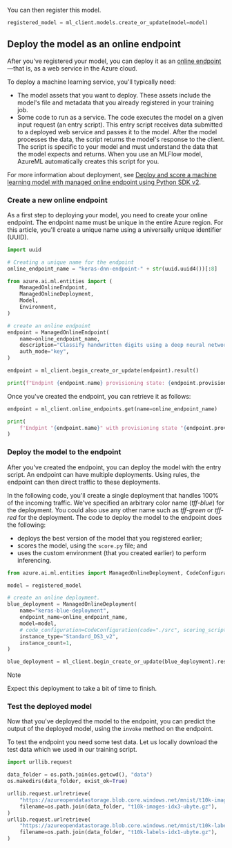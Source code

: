 
You can then register this model.

```python
registered_model = ml_client.models.create_or_update(model=model)
```


## Deploy the model as an online endpoint

After you've registered your model, you can deploy it as an [online endpoint](concept-endpoints.md)—that is, as a web service in the Azure cloud.

To deploy a machine learning service, you'll typically need:
- The model assets that you want to deploy. These assets include the model's file and metadata that you already registered in your training job.
- Some code to run as a service. The code executes the model on a given input request (an entry script). This entry script receives data submitted to a deployed web service and passes it to the model. After the model processes the data, the script returns the model's response to the client. The script is specific to your model and must understand the data that the model expects and returns. When you use an MLFlow model, AzureML automatically creates this script for you.

For more information about deployment, see [Deploy and score a machine learning model with managed online endpoint using Python SDK v2](how-to-deploy-managed-online-endpoint-sdk-v2.md).

### Create a new online endpoint

As a first step to deploying your model, you need to create your online endpoint. The endpoint name must be unique in the entire Azure region. For this article, you'll create a unique name using a universally unique identifier (UUID).

```python
import uuid

# Creating a unique name for the endpoint
online_endpoint_name = "keras-dnn-endpoint-" + str(uuid.uuid4())[:8]
```

```python
from azure.ai.ml.entities import (
    ManagedOnlineEndpoint,
    ManagedOnlineDeployment,
    Model,
    Environment,
)

# create an online endpoint
endpoint = ManagedOnlineEndpoint(
    name=online_endpoint_name,
    description="Classify handwritten digits using a deep neural network (DNN) using Keras",
    auth_mode="key",
)

endpoint = ml_client.begin_create_or_update(endpoint).result()

print(f"Endpint {endpoint.name} provisioning state: {endpoint.provisioning_state}")
```

Once you've created the endpoint, you can retrieve it as follows:

```python
endpoint = ml_client.online_endpoints.get(name=online_endpoint_name)

print(
    f'Endpint "{endpoint.name}" with provisioning state "{endpoint.provisioning_state}" is retrieved'
)
```

### Deploy the model to the endpoint

After you've created the endpoint, you can deploy the model with the entry script. An endpoint can have multiple deployments. Using rules, the endpoint can then direct traffic to these deployments.

In the following code, you'll create a single deployment that handles 100% of the incoming traffic. We've specified an arbitrary color name (*tff-blue*) for the deployment. You could also use any other name such as *tff-green* or *tff-red* for the deployment.
The code to deploy the model to the endpoint does the following:

- deploys the best version of the model that you registered earlier;
- scores the model, using the `score.py` file; and
- uses the custom environment (that you created earlier) to perform inferencing.

```python
from azure.ai.ml.entities import ManagedOnlineDeployment, CodeConfiguration

model = registered_model

# create an online deployment.
blue_deployment = ManagedOnlineDeployment(
    name="keras-blue-deployment",
    endpoint_name=online_endpoint_name,
    model=model,
    # code_configuration=CodeConfiguration(code="./src", scoring_script="score.py"),
    instance_type="Standard_DS3_v2",
    instance_count=1,
)

blue_deployment = ml_client.begin_create_or_update(blue_deployment).result()
```

> [!NOTE]
> Expect this deployment to take a bit of time to finish.

### Test the deployed model

Now that you've deployed the model to the endpoint, you can predict the output of the deployed model, using the `invoke` method on the endpoint. 

To test the endpoint you need some test data. Let us locally download the test data which we used in our training script.

```python
import urllib.request

data_folder = os.path.join(os.getcwd(), "data")
os.makedirs(data_folder, exist_ok=True)

urllib.request.urlretrieve(
    "https://azureopendatastorage.blob.core.windows.net/mnist/t10k-images-idx3-ubyte.gz",
    filename=os.path.join(data_folder, "t10k-images-idx3-ubyte.gz"),
)
urllib.request.urlretrieve(
    "https://azureopendatastorage.blob.core.windows.net/mnist/t10k-labels-idx1-ubyte.gz",
    filename=os.path.join(data_folder, "t10k-labels-idx1-ubyte.gz"),
)
```
